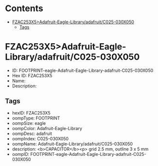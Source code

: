 



Contents
========

* [FZAC253X5>Adafruit-Eagle-Library/adafruit/C025-030X050](#fzac253x5adafruit-eagle-libraryadafruitc025-030x050)
	* [Tags](#tags)

# FZAC253X5>Adafruit-Eagle-Library/adafruit/C025-030X050

- ID: FOOTPRINT-eagle-Adafruit-Eagle-Library-adafruit-C025-030X050
- Hex ID: FZAC253X5
- Name: 
- Description: 

## Tags

- hexID: FZAC253X5
- oompType: FOOTPRINT
- oompSize: eagle
- oompColor: Adafruit-Eagle-Library
- oompDesc: adafruit
- oompIndex: C025-030X050
- oompName: Adafruit-Eagle-Library/adafruit/C025-030X050
- description: &lt;b&gt;CAPACITOR&lt;/b&gt;&lt;p&gt;
grid 2.5 mm, outline 3 x 5 mm
- oompID: FOOTPRINT-eagle-Adafruit-Eagle-Library-adafruit-C025-030X050
